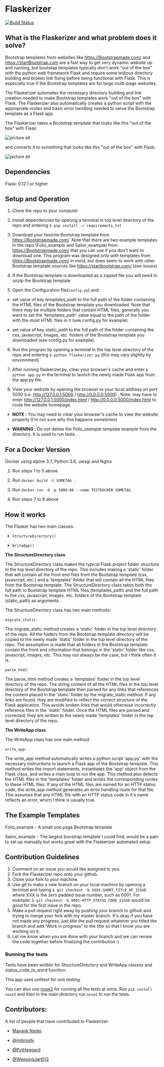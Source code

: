 # Flaskerizer

[![Build Status](https://travis-ci.org/brettvanderwerff/Flaskerizer.svg?branch=master)](https://travis-ci.org/brettvanderwerff/Flaskerizer)

## What is the Flaskerizer and what problem does it solve?

Bootstrap templates from websites like https://Bootstrapmade.com/ and https://startBootstrap.com are a fast way to get very dynamic website up and running, but bootstap templates typically don't work "out of the box" with the python web framework Flask and require some tedious directory building and broken link fixing before being functional with Flask. This is especially true if the Bootstrap templates are for large multi-page websites. 

The Flaskerizer automates the necessary directory building and link creation needed to make Bootstrap templates work "out of the box" with Flask. The Flaskerizer also automatically creates a python script with the appropriate routes and basic error handling needed to serve the Bootstrap template as a Flask app.

The Flaskerizer takes a Bootstrap template that looks like this "out of the box" with Flask:

![picture alt](/readme_images/not_working_example.png)

and converts it to something that looks like this "out of the box" with Flask:

![picture alt](/readme_images/working_example.png)

## Dependencies

Flask: 0.12.1 or higher

## Setup and Operation

1. Clone the repo to your computer

2. Install dependencies by opening a terminal in top level directory of the repo and entering `$ pip install -r requirements.txt` 

3. Download your favorite Bootstrap template from https://Bootstrapmade.com/ .Note that there are two example templates in the repo (Folio_example and Sailor_example) from https://Bootstrapmade.com/ that you can use if you don't want to download one. This program was designed only with templates from https://Bootstrapmade.com/ in mind, but does seem to work with other Bootstrap template sources like https://startbootstrap.com/ (see issues)  

4. If the Bootstrap template is downloaded as a zipped file you will need to unzip the Bootstrap template

5. Open the Configuration file(`config.py`) and:

* set value of key *templates_path* to the full path of the folder containing the HTML files of the Bootstrap template you downloaded. Note that there may be multiple folders that contain HTML files, generally you want to set the 'templates_path' value equal to the path of the folder with the *most* HTML files in it (see config.py for example).

* set value of key *static_path* to the full path of the folder containing the css, javascript, images, etc. folders of the Bootstrap template you downloaded (see config.py for example).

 
6. Run the program by opening a terminal in the top level directory of the repo and entering `$ python flaskerizer.py` (this may vary slightly by environment)

7. After running flaskerizer.py, clear your browser's cache and enter `$ python app.py` in the terminal to launch the newly made Flask app from the app.py file.

8. View your website by opening the browser to your local address on port 5000 (i.e. http://127.0.0.1:5000 / http://0.0.0.0:5000) , Note: may have to enter http://127.0.0.1:5000/index.html / http://0.0.0.0:5000/index.html to route the  website homepage.

- **NOTE :** You may need to clear your browser's cache to view the website properly (I'm not sure why this happens sometimes)

- **WARNING :** Do not delete the *Folio_example* template example from the directory. It is used to run tests.

## For a Docker Version
Docker using alpine 3.7, Python 3.6, uwsgi and Nginx

1. Run steps 1 to 5 above

2. Run `docker build -t SOMETAG .`

3. Run `docker run -d -p 5000:80 --name TESTDOCKER SOMETAG`

4. Run steps 7 to 8 above

## How it works

The Flasker has two main classes:
* `StructureDirectory()`

* `WriteApp()`

**The StructureDirectory class**

The StructureDirectory class makes the typical Flask project folder structure in the top level directory of the repo. This includes making a 'static' folder that will contain all the front end files from the Bootstrap template (css, javascript, etc.) and a 'templates' folder that will contain all the HTML files from the Bootstrap template. The StructureDirectory class takes both the full path to Bootstrap template HTML files (templates_path) and the full path to the css, javascript, images, etc. folders of the Bootstrap template (static_path) as arguments.  

The StructureDirectory class has two main methods:

`migrate_static`:

The migrate_static method creates a 'static' folder in the top level directory of the repo. All the folders from the Bootstrap template directory will be copied to the newly made 'static' folder in the top level directory of the repo. The assumption is made that all folders in the Bootstrap template contain the front end information that belongs in the 'static' folder like css, javascript, images, etc. This may not always be the case, but I think often it is. 

`parse_html`:

The parse_html method creates a 'templates' folder in the top level directory of the repo. The string content of all the HTML files in the top level directory of the Bootstrap template then parsed for any links that references the content placed in the 'static' folder by the migrate_static method. If any links are found, they are modified to reflect the correct structure of the Flask application. This avoids broken links that would otherwise incorrectly reference files in the 'static' folder. Once the HTML files are parsed and corrected, they are written to the newly made 'templates' folder in the top level directory of the repo. 

**The WriteApp class**


The WriteApp class has one main method:

`write_app`:

The write_app method automatically writes a python script 'app.py' with the necessary instructions to launch a Flask app of the Bootstrap template. This method writes the import statements, instantiates the 'app' object from the Flask class, and writes a main loop to run the app. This method also detects the HTML files in the 'templates' folder and writes the corresponding routes to these HTML files. If any of the HTML files are named for an HTTP status code, the write_app method generates an error handling route for that file. This assumes that any HTML file with an HTTP status code in it's name reflects an error, which I think is usually true. 


## The Example Templates

Folio_example - A small one page Bootstrap template

Sailor_example - The largest boostrap template I could find, would be a pain to set up manually but works great with the Flaskerizer automated setup

## Contribution Guidelines

1. Comment on an issue you would like assigned to you. 
2. Fork the Flaskerizer repo onto your github.
3. Clone your fork to your machine.
4. Use git to make a new branch on your local machine by opening a terminal and typing `$ git checkout -b XXXX-SHORT_TITLE_OF_ISSUE` where XXX is the zero padded issue number, such as 0001. For example: `$ git checkout -b 0001-HTTP_STATUS_CODE_ISSUE` would be good for the first issue in the repo. 
5. Make a pull request right away by pushing your branch to github and trying to merge your fork with my master branch. It's okay if you have not made any progress, just title the pull request whatever you titled the branch and add 'Work in progress" to the title so that I know you are working on it. 
6. Let me know when you are done with your branch and we can review the code together before finalizing the contribution :)

### Running the tests

Tests have been written for StructureDirectory and WriteApp classes and status_code_to_word function: 

This app uses unittest for unit testing.

You can also use [nose2](https://nose2.readthedocs.io/en/latest/) for running all the tests at once. Run `pip install nose2`  and then in the main directory run `nose2` to run the tests.

## Contributors:

A list of people that have contributed to Flaskerizer:

- [Mayank Nader](https://github.com/makkoncept)

- [@jmbriody](https://github.com/jmbriody)

- [@PvtHaggard](https://github.com/PvtHaggard)

- [@WeepingJarl012](https://github.com/WeepingJarl012)







